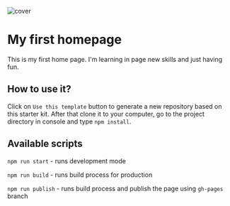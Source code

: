![cover](https://cdn.pixabay.com/photo/2016/02/08/11/24/homepage-1186348_960_720.jpg)

# My first homepage
This is my first home page. I'm learning in page new skills and just having fun.

## How to use it?

Click on `Use this template` button to generate a new repository based on this starter kit. After that clone it to your computer, go to the project directory in console and type `npm install`.

## Available scripts

`npm run start` - runs development mode

`npm run build` - runs build process for production

`npm run publish` - runs build process and publish the page using `gh-pages` branch

